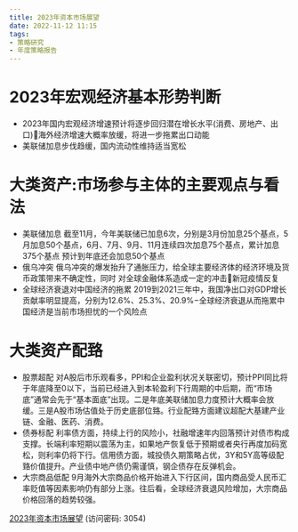 ```yaml
---
title: 2023年资本市场展望
date: 2022-11-12 11:15
tags:
- 策略研究
- 年度策略报告
---
```

# 2023年宏观经济基本形势判断
- 2023年国内宏观经济增速预计将逐步回归潜在增长水平(消费、房地产、出口)海外经济增速大概率放缓，将进一步拖累出口动能
- 美联储加息步伐趋缓，国内流动性维持适当宽松


# 大类资产:市场参与主体的主要观点与看法
- 美联储加息
截至11月，今年美联储已加息6次，分别是3月份加息25个基点，5月加息50个基点，6月、7月、9月、11月连续四次加息75个基点，累计加息375个基点
预计到年底还会加息50个基点
- 俄乌冲突
俄乌冲突的爆发抬升了通胀压力，给全球主要经济体的经济环境及货币政策带来不确定性，同时
对全球金融体系造成一定的冲击新冠疫情反复
- 全球经济衰退对中国经济的拖累
2019到2021三年中，我国净出口对GDP增长贡献率明显提高，分别为12.6%、25.3%、20.9%−全球经济衰退从而拖累中国经济是当前市场担忧的一个风险点

<!-- more -->

# 大类资产配臵
- 股票超配
对A股后市乐观看多，PPI和企业盈利状况关联密切，预计PPI同比将于年底降至0以下，当前已经进入到本轮盈利下行周期的中后期，而“市场底”通常会先于“基本面底”出现。二是年底美联储加息力度预计大概率会放缓。三是A股市场估值处于历史底部位臵。行业配臵方面建议超配大基建产业链、金融、医药、消费。
- 债券标配
利率债方面，持续上行的风险小，社融增速年内回落预计对债市构成支撑。长端利率短期以震荡为主，如果地产恢复低于预期或者央行再度加码宽松，则利率仍将下行。信用债方面，城投债久期策略占优，3Y和5Y高等级配臵价值提升。产业债中地产债仍需谨慎，钢企债存在反弹机会。
- 大宗商品低配
9月海外大宗商品价格开始进入下行区间，国内商品受人民币汇率贬值等因素影响仍有部分上涨。往后看，全球经济衰退风险增加，大宗商品价格回落的趋势较强。

[2023年资本市场展望](https://url12.ctfile.com/f/3948612-723008989-d57eb4?p=3054)
(访问密码: 3054)
